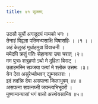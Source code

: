 ```yaml
---
title: ४१ सूक्तम्

---
```

उदसौ सूर्यो अगादुदयं मामको भगः ।  
तेनाहं विद्वला पतिमभ्यसाक्षि विषासहिः । ।१ । ।  
अहं केतुरहं मूर्धाहमुग्रा विवाचनी ।  
ममेदपि क्रतुं पतिः सेहानाया उपा चरात् ।२।  
मम पुत्राः शत्रुहणो ऽथो मे दुहिता विराट् ।  
उताहमस्मि सञ्जया पत्यां मे श्लोक उत्तमः ।३।  
येन देवा असुरेभ्योभवन् द्युम्नवत्तराः ।  
इदं तदक्रि देवा असपत्ना किलाभुवम् ॥४ ॥  
असपत्ना सपत्नघ्नी जयन्त्यभिभूवरी ।  
मुष्णाम्यन्यासां भगं वासो अस्थेयसामिव ॥५॥  